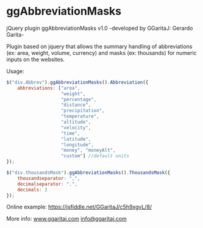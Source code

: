 # ggAbbreviationMasks
jQuery plugin ggAbbreviationMasks v1.0 -developed by GGaritaJ: Gerardo Garita-

Plugin based on jquery that allows the summary handling of abbreviations (ex: area, weight, volume, currency) and masks (ex: thousands) for numeric inputs on the websites.

Usage:
```javascript
$("div.Abbrev").ggAbbreviationMasks().Abbreviation({
    abbreviations: ["area", 
                    "weight", 
                    "percentage", 
                    "distance", 
                    "precipitation", 
                    "temperature", 
                    "altitude", 
                    "velocity", 
                    "time", 
                    "latitude", 
                    "longitude", 
                    "money", "moneyAlt", 
                    "custom"] //default units
});

$("div.thousandsMask").ggAbbreviationMasks().ThousandsMask({
    thousandseparator: ",",
    decimalseparator: ".",
    decimals: 2
});
```

Online example: https://jsfiddle.net/GGaritaJ/c5h9xgvL/8/

More info: www.ggaritaj.com info@ggaritaj.com
